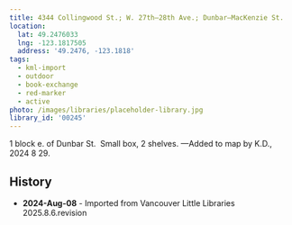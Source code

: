 ```yaml
---
title: 4344 Collingwood St.; W. 27th—28th Ave.; Dunbar—MacKenzie St.
location:
  lat: 49.2476033
  lng: -123.1817505
  address: '49.2476, -123.1818'
tags:
  - kml-import
  - outdoor
  - book-exchange
  - red-marker
  - active
photo: /images/libraries/placeholder-library.jpg
library_id: '00245'
---
```

1 block e. of Dunbar St.  Small box, 2 shelves.
—Added to map by K.D., 2024 8 29.

## History
- **2024-Aug-08** - Imported from Vancouver Little Libraries 2025.8.6.revision
